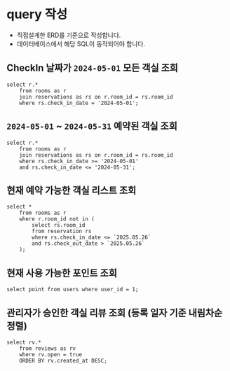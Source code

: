 # query 작성

* 직접설계한 ERD를 기준으로 작성합니다.
* 데이터베이스에서 해당 SQL이 동작되어야 합니다.

## CheckIn 날짜가 `2024-05-01` 모든 객실 조회

```
select r.*
    from rooms as r
    join reservations as rs on r.room_id = rs.room_id
    where rs.check_in_date = '2024-05-01';
```

## `2024-05-01` ~ `2024-05-31` 예약된 객실 조회

```
select r.*
    from rooms as r
    join reservations as rs on r.room_id = rs.room_id 
    where rs.check_in_date >= '2024-05-01' 
    and rs.check_in_date <= '2024-05-31';
```

## 현재 예약 가능한 객실 리스트 조회

```
select *
    from rooms as r
    where r.room_id not in (
        select rs.room_id
        from reservation rs
        where rs.check_in_date <= `2025.05.26`
        and rs.check_out_date > `2025.05.26` 
    );
```

## 현재 사용 가능한 포인트 조회

```
select point from users where user_id = 1;
```

## 관리자가 승인한 객실 리뷰 조회 (등록 일자 기준 내림차순 정렬)

```
select rv.* 
    from reviews as rv
    where rv.open = true
    ORDER BY rv.created_at DESC;
```